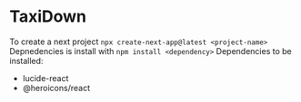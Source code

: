 # TaxiDown

To create a next project `npx create-next-app@latest <project-name>`  
Depnedencies is install with `npm install <dependency>`
Dependencies to be installed:
- lucide-react
- @heroicons/react
